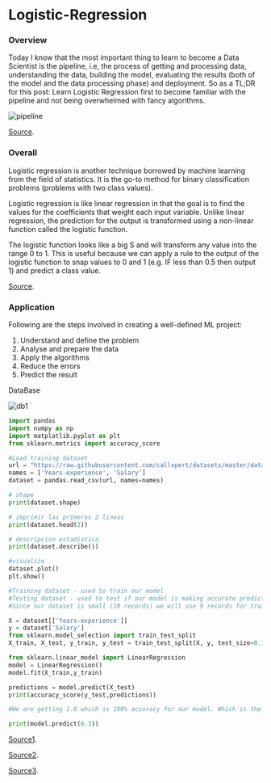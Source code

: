 # Logistic-Regression

### Overview


Today I know that the most important thing to learn to become a Data Scientist is the pipeline, i.e, the process of getting and processing data, understanding the data, building the model, evaluating the results (both of the model and the data processing phase) and deployment. So as a TL;DR for this post: Learn Logistic Regression first to become familiar with the pipeline and not being overwhelmed with fancy algorithms.

![pipeline](https://user-images.githubusercontent.com/17385297/50397705-16eeb980-0751-11e9-9fe9-4da4cb716908.PNG)

[Source](https://www.kdnuggets.com/2018/05/5-reasons-logistic-regression-first-data-scientist.html/).


### Overall

Logistic regression is another technique borrowed by machine learning from the field of statistics. It is the go-to method for binary classification problems (problems with two class values).

Logistic regression is like linear regression in that the goal is to find the values for the coefficients that weight each input variable. Unlike linear regression, the prediction for the output is transformed using a non-linear function called the logistic function.

The logistic function looks like a big S and will transform any value into the range 0 to 1. This is useful because we can apply a rule to the output of the logistic function to snap values to 0 and 1 (e.g. IF less than 0.5 then output 1) and predict a class value.

[Source](https://www.kdnuggets.com/2018/02/tour-top-10-algorithms-machine-learning-newbies.html/).



### Application

Following are the steps involved in creating a well-defined ML project:

1. Understand and define the problem
2. Analyse and prepare the data
3. Apply the algorithms
4. Reduce the errors
5. Predict the result

DataBase


![db1](https://user-images.githubusercontent.com/17385297/50398129-ff650000-0753-11e9-9e2f-3d54fdff016d.PNG)



```python
import pandas
import numpy as np
import matplotlib.pyplot as plt
from sklearn.metrics import accuracy_score

#Load training dataset
url = "https://raw.githubusercontent.com/callxpert/datasets/master/data-scientist-salaries.cc"
names = ['Years-experience', 'Salary']
dataset = pandas.read_csv(url, names=names)

# shape
print(dataset.shape)

# imprimir las primeras 2 lineas
print(dataset.head(2))

# descripcion estadistica
print(dataset.describe())

#visualize
dataset.plot()
plt.show()

#Training dataset - used to train our model
#Testing dataset - used to test if our model is making accurate predictions
#Since our dataset is small (10 records) we will use 9 records for training the model and 1 record to evaluate the model. copy #paste the below commands to prepare our datasets.

X = dataset[['Years-experience']]
y = dataset['Salary']
from sklearn.model_selection import train_test_split
X_train, X_test, y_train, y_test = train_test_split(X, y, test_size=0.1, random_state=101)

from sklearn.linear_model import LinearRegression
model = LinearRegression()
model.fit(X_train,y_train)

predictions = model.predict(X_test)
print(accuracy_score(y_test,predictions))

#We are getting 1.0 which is 100% accuracy for our model. Which is the ideal accuracy score. In Production systems, anything #over a 90% is considered a successful model

print(model.predict(6.3))

```

[Source1](https://copycoding.com/your-first-machine-learning-project-in-python-with-step-by-step-instructions/).

[Source2](https://copycoding.com/your-second-machine-learning-project-with-this-famous-iris-dataset-in-python-part-5-of-9-/).

[Source3](https://copycoding.com/machine-learning-project-in-python-to-predict-loan-approval-prediction-part-6-of-6-/).














